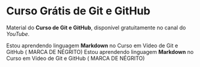 # Curso Grátis de Git e GitHub
Material do **Curso de Git e GitHub**, disponível gratuitamente no canal do *YouTube*.

Estou aprendendo linguagem **Markdown** no Curso em Vídeo de Git e GitHub ( MARCA DE NÉGRITO)
Estou aprendendo linguagem __Markdown__ no Curso em Vídeo de Git e GitHub ( MARCA DE NÉGRITO)
